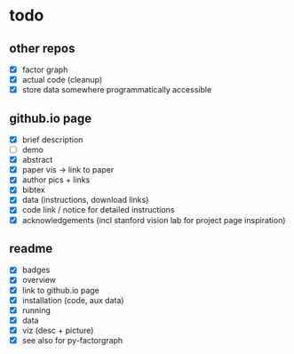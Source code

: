 # todo

## other repos
- [x] factor graph
- [x] actual code (cleanup)
- [x] store data somewhere programmatically accessible

## github.io page
- [x] brief description
- [ ] demo
- [x] abstract
- [x] paper vis -> link to paper
- [x] author pics + links
- [x] bibtex
- [x] data (instructions, download links)
- [x] code link / notice for detailed instructions
- [x] acknowledgements (incl stanford vision lab for project page inspiration)

## readme

- [x] badges
- [x] overview
- [x] link to github.io page
- [x] installation (code, aux data)
- [x] running
- [x] data
- [x] viz (desc + picture)
- [x] see also for py-factorgraph
